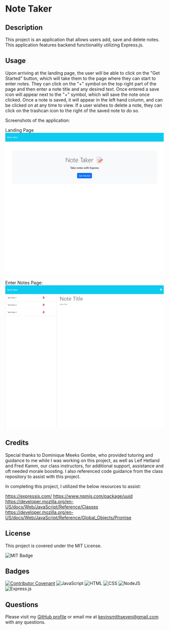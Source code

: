 # Note Taker

## Description

This project is an application that allows users add, save and delete notes. This application features backend functionality utilizing Express.js.

## Usage

Upon arriving at the landing page, the user will be able to click on the "Get Started" button, which will take them to the page where they can start to enter notes. They can click on the "+" symbol on the top right part of the page and then enter a note title and any desired text. Once entered a save icon will appear next to the "+" symbol, which will save the note once clicked. Once a note is saved, it will appear in the left hand column, and can be clicked on at any time to view. If a user wishes to delete a note, they can click on the trashcan icon to the right of the saved note to do so.


Screenshots of the application:

Landing Page
![Screenshot of Note Taker Landing Page](./images/note-taker-landing-page-screenshot.png)

Enter Notes Page:
![Screenshot of Note Taker Enter Notes Page](./images/note-taker-enter-notes-page.png)


## Credits

Special thanks to Dominique Meeks Gombe, who provided tutoring and guidance to me while I was working on this project, as well as Leif Hetland and Fred Kamm, our class instructors, for additional support, assistance and oft needed morale boosting. I also referenced code guidance from the class repository to assist with this project.

In completing this project, I utilized the below resources to assist:

https://expressjs.com/
https://www.npmjs.com/package/uuid  
https://developer.mozilla.org/en-US/docs/Web/JavaScript/Reference/Classes
https://developer.mozilla.org/en-US/docs/Web/JavaScript/Reference/Global_Objects/Promise  

## License

This project is covered under the MIT License.

![MIT Badge](https://img.shields.io/badge/License-MIT-blue)


## Badges

[![Contributor Covenant](https://img.shields.io/badge/Contributor%20Covenant-2.1-4baaaa.svg)](code_of_conduct.md)
![JavaScript](https://img.shields.io/badge/javascript-%23323330.svg?style=for-the-badge&logo=javascript&logoColor=%23F7DF1E)
![HTML](https://img.shields.io/badge/html-%23E34F26.svg?style=for-the-badge&logo=html5&logoColor=white)
![CSS](https://img.shields.io/badge/css-%231572B6.svg?style=for-the-badge&logo=css3&logoColor=white)
![NodeJS](https://img.shields.io/badge/node.js-6DA55F?style=for-the-badge&logo=node.js&logoColor=white)
![Express.js](https://img.shields.io/badge/express.js-%23404d59.svg?style=for-the-badge&logo=express&logoColor=%2361DAFB)


## Questions

Please visit my [GitHub profile](https://github.com/kevinsmithseven/) or email me at [kevinsmithseven@gmail.com](mailto:kevinsmithseven@gmail.com) with any questions.
